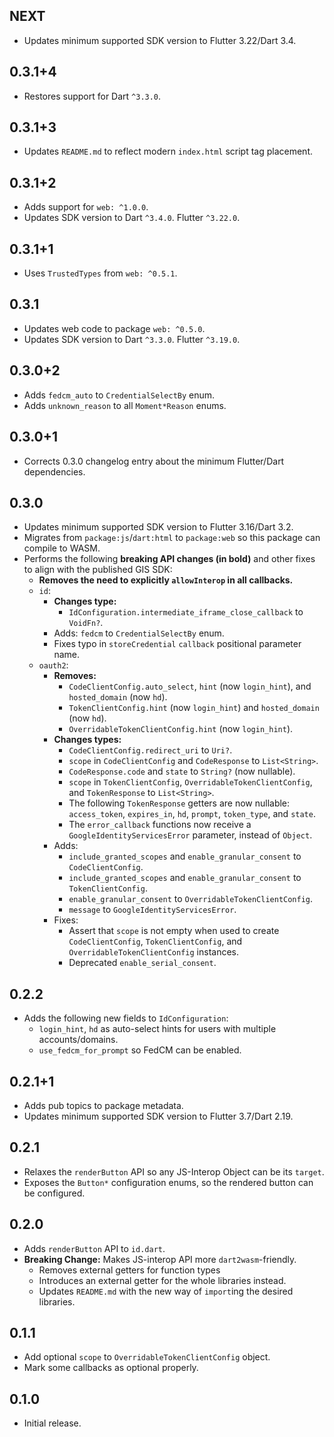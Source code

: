 ## NEXT

- Updates minimum supported SDK version to Flutter 3.22/Dart 3.4.

## 0.3.1+4

- Restores support for Dart `^3.3.0`.

## 0.3.1+3

- Updates `README.md` to reflect modern `index.html` script tag placement.

## 0.3.1+2

- Adds support for `web: ^1.0.0`.
- Updates SDK version to Dart `^3.4.0`. Flutter `^3.22.0`.

## 0.3.1+1

- Uses `TrustedTypes` from `web: ^0.5.1`.

## 0.3.1

- Updates web code to package `web: ^0.5.0`.
- Updates SDK version to Dart `^3.3.0`. Flutter `^3.19.0`.

## 0.3.0+2

- Adds `fedcm_auto` to `CredentialSelectBy` enum.
- Adds `unknown_reason` to all `Moment*Reason` enums.

## 0.3.0+1

- Corrects 0.3.0 changelog entry about the minimum Flutter/Dart dependencies.

## 0.3.0

- Updates minimum supported SDK version to Flutter 3.16/Dart 3.2.
- Migrates from `package:js`/`dart:html` to `package:web` so this package can
  compile to WASM.
- Performs the following **breaking API changes (in bold)** and other fixes to
  align with the published GIS SDK:
  - **Removes the need to explicitly `allowInterop` in all callbacks.**
  - `id`:
    - **Changes type:**
      - `IdConfiguration.intermediate_iframe_close_callback` to
        `VoidFn?`.
    - Adds: `fedcm` to `CredentialSelectBy` enum.
    - Fixes typo in `storeCredential` `callback` positional parameter name.
  - `oauth2`:
    - **Removes:**
      - `CodeClientConfig.auto_select`, `hint` (now `login_hint`), and `hosted_domain` (now `hd`).
      - `TokenClientConfig.hint` (now `login_hint`) and `hosted_domain` (now `hd`).
      - `OverridableTokenClientConfig.hint` (now `login_hint`).
    - **Changes types:**
      - `CodeClientConfig.redirect_uri` to `Uri?`.
      - `scope` in `CodeClientConfig` and `CodeResponse` to `List<String>`.
      - `CodeResponse.code` and `state` to `String?` (now nullable).
      - `scope` in `TokenClientConfig`, `OverridableTokenClientConfig`, and `TokenResponse` to `List<String>`.
      - The following `TokenResponse` getters are now nullable: `access_token`,
        `expires_in`, `hd`, `prompt`, `token_type`, and `state`.
      - The `error_callback` functions now receive a `GoogleIdentityServicesError` parameter, instead of `Object`.
    - Adds:
      - `include_granted_scopes` and `enable_granular_consent` to `CodeClientConfig`.
      - `include_granted_scopes` and `enable_granular_consent` to `TokenClientConfig`.
      - `enable_granular_consent` to `OverridableTokenClientConfig`.
      - `message` to `GoogleIdentityServicesError`.
    - Fixes:
      - Assert that `scope` is not empty when used to create `CodeClientConfig`,
        `TokenClientConfig`, and `OverridableTokenClientConfig` instances.
      - Deprecated `enable_serial_consent`.

## 0.2.2

- Adds the following new fields to `IdConfiguration`:
  - `login_hint`, `hd` as auto-select hints for users with multiple accounts/domains.
  - `use_fedcm_for_prompt` so FedCM can be enabled.

## 0.2.1+1

- Adds pub topics to package metadata.
- Updates minimum supported SDK version to Flutter 3.7/Dart 2.19.

## 0.2.1

- Relaxes the `renderButton` API so any JS-Interop Object can be its `target`.
- Exposes the `Button*` configuration enums, so the rendered button can be configured.

## 0.2.0

- Adds `renderButton` API to `id.dart`.
- **Breaking Change:** Makes JS-interop API more `dart2wasm`-friendly.
  - Removes external getters for function types
  - Introduces an external getter for the whole libraries instead.
  - Updates `README.md` with the new way of `import`ing the desired libraries.

## 0.1.1

- Add optional `scope` to `OverridableTokenClientConfig` object.
- Mark some callbacks as optional properly.

## 0.1.0

- Initial release.
